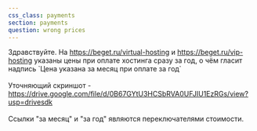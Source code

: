 ```yaml
---
css_class: payments
section: payments
question: wrong prices
---
```

Здравствуйте. На https://beget.ru/virtual-hosting и https://beget.ru/vip-hosting указаны цены при оплате хостинга сразу за год, о чём гласит надпись &#96;Цена указана за месяц при оплате за год&#96;
<br><br>
Уточняющий скриншот - https://drive.google.com/file/d/0B67GYtU3HCSbRVA0UFJIU1EzRGs/view?usp=drivesdk
<br><br>
Ссылки "за месяц" и "за год" являются переключателями стоимости.